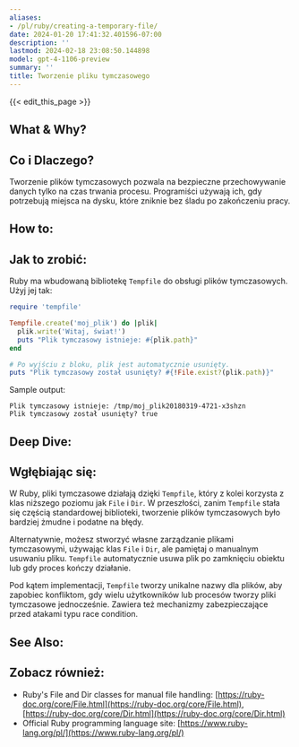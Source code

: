 ```yaml
---
aliases:
- /pl/ruby/creating-a-temporary-file/
date: 2024-01-20 17:41:32.401596-07:00
description: ''
lastmod: 2024-02-18 23:08:50.144898
model: gpt-4-1106-preview
summary: ''
title: Tworzenie pliku tymczasowego
---
```


{{< edit_this_page >}}

## What & Why?
## Co i Dlaczego?

Tworzenie plików tymczasowych pozwala na bezpieczne przechowywanie danych tylko na czas trwania procesu. Programiści używają ich, gdy potrzebują miejsca na dysku, które zniknie bez śladu po zakończeniu pracy.

## How to:
## Jak to zrobić:

Ruby ma wbudowaną bibliotekę `Tempfile` do obsługi plików tymczasowych. Użyj jej tak:

```ruby
require 'tempfile'

Tempfile.create('moj_plik') do |plik|
  plik.write('Witaj, świat!')
  puts "Plik tymczasowy istnieje: #{plik.path}"
end

# Po wyjściu z bloku, plik jest automatycznie usunięty.
puts "Plik tymczasowy został usunięty? #{!File.exist?(plik.path)}"
```

Sample output:
```
Plik tymczasowy istnieje: /tmp/moj_plik20180319-4721-x3shzn
Plik tymczasowy został usunięty? true
```

## Deep Dive:
## Wgłębiając się:

W Ruby, pliki tymczasowe działają dzięki `Tempfile`, który z kolei korzysta z klas niższego poziomu jak `File` i `Dir`. W przeszłości, zanim `Tempfile` stała się częścią standardowej biblioteki, tworzenie plików tymczasowych było bardziej żmudne i podatne na błędy.

Alternatywnie, możesz stworzyć własne zarządzanie plikami tymczasowymi, używając klas `File` i `Dir`, ale pamiętaj o manualnym usuwaniu pliku. `Tempfile` automatycznie usuwa plik po zamknięciu obiektu lub gdy proces kończy działanie.

Pod kątem implementacji, `Tempfile` tworzy unikalne nazwy dla plików, aby zapobiec konfliktom, gdy wielu użytkowników lub procesów tworzy pliki tymczasowe jednocześnie. Zawiera też mechanizmy zabezpieczające przed atakami typu race condition.

## See Also:
## Zobacz również:

- Ruby's File and Dir classes for manual file handling: [https://ruby-doc.org/core/File.html](https://ruby-doc.org/core/File.html), [https://ruby-doc.org/core/Dir.html](https://ruby-doc.org/core/Dir.html)
- Official Ruby programming language site: [https://www.ruby-lang.org/pl/](https://www.ruby-lang.org/pl/)
